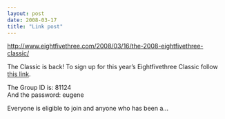 ```yaml
---
layout: post
date: 2008-03-17
title: "Link post"
---
```

<http://www.eightfivethree.com/2008/03/16/the-2008-eightfivethree-classic/>


<p>The Classic is back! To sign up for this year’s Eightfivethree Classic follow <a href="http://tournament.fantasysports.yahoo.com/t1/register/joinprivategroup_assign_team?GID=81124&amp;P=eugene">this link</a>.</p> <p>The Group ID is: 81124<br>
And the password: eugene</p> <p>Everyone is eligible to join and anyone who has been a...</p>
